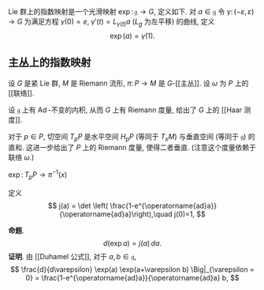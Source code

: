 
Lie 群上的指数映射是一个光滑映射 $\exp\colon \mathfrak g\to G$, 定义如下. 对 $a\in\mathfrak g$ 令 $\gamma\colon (-\varepsilon,\varepsilon) \to G$ 为满足方程 $\gamma(0)=e$, $\gamma'(t)=L_{\gamma(t)}a$ ($L_{g}$ 为左平移) 的曲线, 定义
$$
\exp(a) = \gamma(1).
$$

## 主丛上的指数映射

设 $G$ 是紧 Lie 群, $M$ 是 Riemann 流形, $\pi\colon P\to M$ 是 $G$-[[主丛]]. 设 $\omega$ 为 $P$ 上的[[联络]].

设 $\mathfrak g$ 上有 $\operatorname{Ad}$-不变的内积, 从而 $G$ 上有 Riemann 度量, 给出了 $G$ 上的 [[Haar 测度]].

对于 $p\in P$, 切空间 $T_pP$ 是水平空间 $H_pP$ (等同于 $T_xM$) 与垂直空间 (等同于 $\mathfrak g$) 的直和. 这进一步给出了 $P$ 上的 Riemann 度量, 使得二者垂直. (注意这个度量依赖于联络 $\omega$.)

$\exp\colon T_pP \to \pi^{-1}(x)$

定义
$$
j(a) = \det \left( \frac{1-e^{\operatorname{ad}a}}{\operatorname{ad}a}\right),\quad j(0)=1,
$$

**命题**.
$$
d(\exp a) = j(a)\,da.
$$
**证明**. 由 [[Duhamel 公式]], 对于 $a,b\in \mathfrak g$,
$$
\frac{d}{d\varepsilon} \exp(a) \exp(a+\varepsilon b) \Big|_{\varepsilon = 0} = \frac{1-e^{\operatorname{ad}a}}{\operatorname{ad}a} b,
$$
